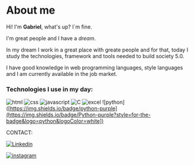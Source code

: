 # About me
Hi!
I'm __Gabriel__, what's up?
I´m fine.

I'm great people and I have a *dream*.

In my dream I work in a great place with greate people and for that, today I study the technologies, framework and tools needed to build society 5.0.

I have good knowledge in web programming languages, style languages and I am currently available in the job market. 

### Technologies I use in my day:


![html](https://img.shields.io/badge/HTML5-E34F26?style=for-the-badge&logo=html5&logoColor=white)
![css](https://img.shields.io/badge/CSS3-1572B6?style=for-the-badge&logo=css3&logoColor=white)
![javascript](https://img.shields.io/badge/JavaScript-F7DF1E?style=for-the-badge&logo=javascript&logoColor=black)
![C](https://img.shields.io/badge/C-00599C?style=for-the-badge&logo=c&logoColor=white)
![excel](https://img.shields.io/badge/Microsoft_Office-D83B01?style=for-the-badge&logo=microsoft-office&logoColor=white)
![python]([https://img.shields.io/badge/python-purple](https://img.shields.io/badge/Python-purple?style=for-the-badge&logo=python&logoColor=white])

CONTACT:

[![Linkedin](https://img.shields.io/badge/LinkedIn-0077B5?style=for-the-badge&logo=linkedin&logoColor=white)](https://www.linkedin.com/in/gabriel-jesus-43a5b0198/)

[![instagram](https://img.shields.io/badge/Instagram-E4405F?style=for-the-badge&logo=instagram&logoColor=white)](https://instagram.com/gabriel_jesus800?igshid=ZDc4ODBmNjlmNQ==)


